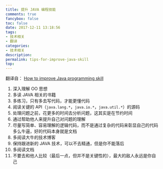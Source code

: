 ```yaml
---
title: 提升 JAVA 编程技能
comments: true
fancybox: false
toc: false
date: 2017-12-11 13:18:56
tags:
- 技术相关
- 翻译
categories:
- 技术相关
description:
permalink: tips-for-improve-java-skill
top:
---
```

翻译自： [How to improve Java programming skill](http://www.javatechblog.com/java/how-to-improve-java-programming-skill/)

<!--more-->

1. 深入理解 OO 思想
2. 多读 JAVA 相关的书籍
3. 多练习，只有多去写代码，才能更懂代码
4. 阅读关键的 API（`java.lang.*`，`java.io.*`，`java.util.*`）的源码
5. 处理问题之前，花更多的时间去分析问题，这其实是在节约时间
6. 通过帮助他人来提升自己对问题的理解
7. 尽量写简单、容易理解的逻辑代码，而不是通过复杂的代码来彰显自己的代码多么牛逼，好的代码本身就是文档
8. 多阅读大牛的技术博客
9. 保持跟进新的 JAVA 技术，可以不去精通，但是你不能落后
10. 多阅读文档
11. 不要去和他人比较（最后一点，但并不是关键性的），最大的敌人永远是你自己